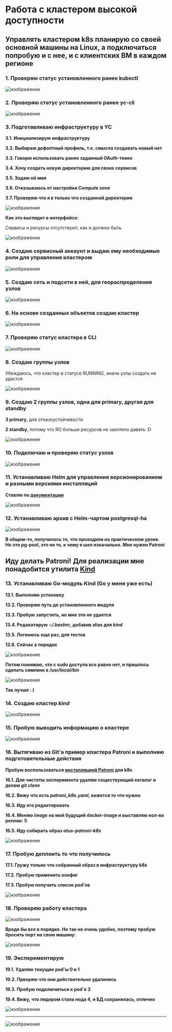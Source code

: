 # Работа с кластером высокой доступности

## Управлять кластером k8s планирую со своей основной машины на Linux, а подключаться попробую и с нее, и с клиентских ВМ в каждом регионе

### 1\. Проверяю статус установленного ранее kubectl

![изображение](https://github.com/rus-99-pk/otus_edu/assets/93255418/b5d64c5c-b4de-44f7-b804-fe38bc55256e)


### 2\. Проверяю статус установленного ранее yc-cli

![изображение](https://github.com/rus-99-pk/otus_edu/assets/93255418/ced29661-2e6c-4fd3-8afe-acb9580341f0)


### 3\. Подготавливаю инфраструктуру в YC

**3.1\. Инициализирую инфраструктуру**  

**3.2\. Выбираю дефолтный профиль, т.к. смысла создавать новый нет**  

**3.3\. Говорю использовать ранее заданный OAuth-токен**  

**3.4\. Хочу создать новую директорию для своих сервисов**  

**3.5\. Задаю ей имя**  

**3.6\. Отказываюсь от настройки Compute zone**  

**3.7\. Проверяю что я в только что созданной директории**  

![изображение](https://github.com/rus-99-pk/otus_edu/assets/93255418/7a0f0c2b-d076-4427-b76f-d3b382d17658)

**Как это выглядит в интерфейсе:**  

Сервисы и ресурсы отсутствуют, как и должно быть  

![изображение](https://github.com/rus-99-pk/otus_edu/assets/93255418/5abf1983-b4a4-4294-a71b-0a96f0286ccc)

### 4\. Создаю сервисный аккаунт и выдаю ему необходимые роли для управления кластером

![изображение](https://github.com/rus-99-pk/otus_edu/assets/93255418/bb1d7877-c4cf-4b8c-8128-e0182e822278)

### 5\. Создаю сеть и подсети в ней, для геораспределения узлов

![изображение](https://github.com/rus-99-pk/otus_edu/assets/93255418/2a03d606-033d-4b72-8927-948ef55adc43)

### 6\. На основе созданных объектов создаю кластер

![изображение](https://github.com/rus-99-pk/otus_edu/assets/93255418/337b2488-ef78-4475-9dc8-5903aee3fe12)

### 7\. Проверяю статус кластера в CLI

![изображение](https://github.com/rus-99-pk/otus_edu/assets/93255418/d6d96495-50f4-4016-abf0-f48c8cb05e0f)

### 8\. Создаю группы узлов

Убеждаюсь, что кластер в статусе RUNNING, иначе узлы создать не удастся  

![изображение](https://github.com/rus-99-pk/otus_edu/assets/93255418/3adbbd24-02d8-4d77-bf9f-5821792d7108)


### 9\. Создаю 2 группы узлов, одна для primary, другая для standby

**3 primary**, для отказоустойчивости  

**2 standby**, потому что ЯО больше ресурсов не захотело давать :D  

![изображение](https://github.com/rus-99-pk/otus_edu/assets/93255418/18ae659c-58d1-49d3-8c9c-9339e66d2528)

### 10\. Подключаю и проверяю статус узлов

![изображение](https://github.com/rus-99-pk/otus_edu/assets/93255418/03469b76-e291-48ab-a73e-a992ec720a6e)

### 11\. Устанавливаю Helm для управления версионированием и разными версиями инсталляций

**Ставлю по [документации](https://helm.sh/ru/docs/intro/install/)**  

![изображение](https://github.com/rus-99-pk/otus_edu/assets/93255418/e8b88843-4df7-4a6f-80a9-fe8800dcfbca)

### 12\. Устанавливаю архив с Helm-чартом postgresql-ha

![изображение](https://github.com/rus-99-pk/otus_edu/assets/93255418/54295344-e2fe-46a5-9b1f-adc15cde8027)

**В общем-то, получилось то, что проходили на практическом уроке. Но это pg-pool, это не то, к чему я шел изначально. Мне нужен Patroni**

## Иду делать Patroni! Для реализации мне понадобится утилита [Kind](https://kind.sigs.k8s.io/)

### 13. Устанавливаю Go-модуль Kind (Go у меня уже есть)

**13.1. Выполняю установку**

**13.2. Проверяю путь до установленного модуля**

**13.3. Пробую запустить, но мне это не удается**

**13.4. Редакатирую *~/.bashrc*, добавив alias для *kind***

**13.5. Логинюсь еще раз, для тестов**

**13.6. Сейчас в порядке**

![изображение](https://github.com/rus-99-pk/otus_edu/assets/93255418/2e137c43-8f01-47a8-9201-0057670dc215)

**Потом понимаю, что с sudo доступа все равно нет, и пришлось сделать симлинк в */usr/local/bin***

![изображение](https://github.com/rus-99-pk/otus_edu/assets/93255418/1a53a8c3-d18f-4eed-a560-1add4da3e74c)

**Так лучше : )**

### 14. Создаю кластер *kind*

![изображение](https://github.com/rus-99-pk/otus_edu/assets/93255418/6d6c2190-5936-4a41-9c8e-34e9e7cb9aac)

### 15. Пробую выводить информацию о кластере

![изображение](https://github.com/rus-99-pk/otus_edu/assets/93255418/2bde8e97-bf5f-479e-b628-86055fe89c26)

### 16. Вытягиваю из Git'а пример кластера Patroni и выполняю подготовительные действия

**Пробую воспользоваться [инсталляцией Patroni](https://github.com/patroni/patroni/tree/master/kubernetes) для k8s**

**16.1. Для чистоты эксперимента удаляю сеществующий каталог и делаю *git clone***

**16.2. Вижу что есть *patroni_k8s.yaml*, кажется то что нужно**

**16.3. Иду его редактировать** 

**16.4. Меняю *image* на мой будущий docker-image и выставляю кол-во реплик: 5**

**16.5. Иду собирать образ *otus-patroni-k8s***

![изображение](https://github.com/rus-99-pk/otus_edu/assets/93255418/c067a41c-c107-4b7e-86ce-be480c24725f)

### 17. Пробую деплоить то что получилось

**17.1. Гружу только что собранный образ в инфраструктуру k8s**

**17.2. Пробую применить конфиг**

**17.3. Пробую получить список pod'ов**

![изображение](https://github.com/rus-99-pk/otus_edu/assets/93255418/19995ae9-6644-422c-9f37-599e55aedf63)

### 18. Проверяю работу кластера

![изображение](https://github.com/rus-99-pk/otus_edu/assets/93255418/f1fbaef1-1a76-4b03-b647-7a28c7bbc8e8)

**Вроде бы все в порядке. Но так не очень удобно, поэтому пробую бросить порт на свою машину:**

![изображение](https://github.com/rus-99-pk/otus_edu/assets/93255418/bf07a0e2-0106-48b1-81f7-3d36342e3ad3)

### 19. Эксперементирую

**19.1. Удаляю текущие pod'ы 0 и 1**

**19.2. Прверяю что они действительно удалились**

**19.3. Пробую подключиться к pod'е 3**

**19.4. Вижу, что лидером стала нода 4,  и  БД сохранилась, отлично**

![изображение](https://github.com/rus-99-pk/otus_edu/assets/93255418/a6b68f29-5372-4460-8000-3f3b06bbbcbc)

***
![изображение](https://github.com/rus-99-pk/otus_edu/assets/93255418/a78e5138-f364-4321-96bf-0ba2d27e3279)
